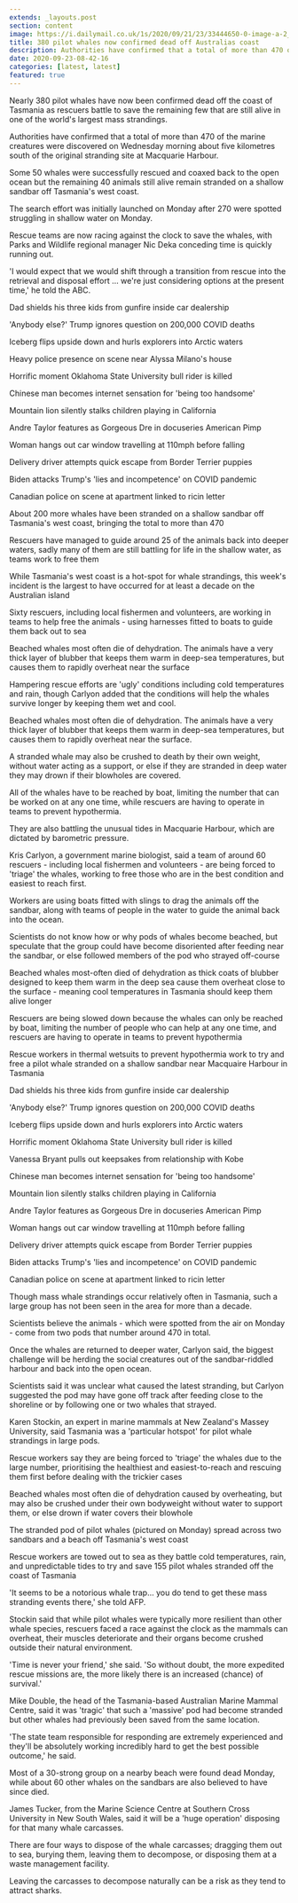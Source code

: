 ```yaml
---
extends: _layouts.post
section: content
image: https://i.dailymail.co.uk/1s/2020/09/21/23/33444650-0-image-a-2_1600726610837.jpg 
title: 380 pilot whales now confirmed dead off Australias coast 
description: Authorities have confirmed that a total of more than 470 of the marine creatures were discovered off Tasmanias west coast. Only 50 whales have been successfully coxed back into the open ocean. 
date: 2020-09-23-08-42-16 
categories: [latest, latest] 
featured: true 
--- 
```

Nearly 380 pilot whales have now been confirmed dead off the coast of Tasmania as rescuers battle to save the remaining few that are still alive in one of the world's largest mass strandings.

Authorities have confirmed that a total of more than 470 of the marine creatures were discovered on Wednesday morning about five kilometres south of the original stranding site at Macquarie Harbour.

Some 50 whales were successfully rescued and coaxed back to the open ocean but the remaining 40 animals still alive remain stranded on a shallow sandbar off Tasmania's west coast.

The search effort was initially launched on Monday after 270 were spotted struggling in shallow water on Monday. 

Rescue teams are now racing against the clock to save the whales, with Parks and Wildlife regional manager Nic Deka conceding time is quickly running out. 

'I would expect that we would shift through a transition from rescue into the retrieval and disposal effort … we're just considering options at the present time,' he told the ABC.    

Dad shields his three kids from gunfire inside car dealership

'Anybody else?' Trump ignores question on 200,000 COVID deaths

Iceberg flips upside down and hurls explorers into Arctic waters

Heavy police presence on scene near Alyssa Milano's house

Horrific moment Oklahoma State University bull rider is killed

Chinese man becomes internet sensation for 'being too handsome'

Mountain lion silently stalks children playing in California

Andre Taylor features as Gorgeous Dre in docuseries American Pimp

Woman hangs out car window travelling at 110mph before falling

Delivery driver attempts quick escape from Border Terrier puppies

Biden attacks Trump's 'lies and incompetence' on COVID pandemic

Canadian police on scene at apartment linked to ricin letter

About 200 more whales have been stranded on a shallow sandbar off Tasmania's west coast, bringing the total to more than 470 

Rescuers have managed to guide around 25 of the animals back into deeper waters, sadly many of them are still battling for life in the shallow water, as teams work to free them

While Tasmania's west coast is a hot-spot for whale strandings, this week's incident is the largest to have occurred for at least a decade on the Australian island

Sixty rescuers, including local fishermen and volunteers, are working in teams to help free the animals - using harnesses fitted to boats to guide them back out to sea

Beached whales most often die of dehydration. The animals have a very thick layer of blubber that keeps them warm in deep-sea temperatures, but causes them to rapidly overheat near the surface 

Hampering rescue efforts are 'ugly' conditions including cold temperatures and rain, though Carlyon added that the conditions will help the whales survive longer by keeping them wet and cool. 

Beached whales most often die of dehydration. The animals have a very thick layer of blubber that keeps them warm in deep-sea temperatures, but causes them to rapidly overheat near the surface.

A stranded whale may also be crushed to death by their own weight, without water acting as a support, or else if they are stranded in deep water they may drown if their blowholes are covered.

All of the whales have to be reached by boat, limiting the number that can be worked on at any one time, while rescuers are having to operate in teams to prevent hypothermia.

They are also battling the unusual tides in Macquarie Harbour, which are dictated by barometric pressure. 

Kris Carlyon, a government marine biologist, said a team of around 60 rescuers - including local fishermen and volunteers - are being forced to 'triage' the whales, working to free those who are in the best condition and easiest to reach first.

Workers are using boats fitted with slings to drag the animals off the sandbar, along with teams of people in the water to guide the animal back into the ocean. 

Scientists do not know how or why pods of whales become beached, but speculate that the group could have become disoriented after feeding near the sandbar, or else followed members of the pod who strayed off-course 

Beached whales most-often died of dehydration as thick coats of blubber designed to keep them warm in the deep sea cause them overheat close to the surface - meaning cool temperatures in Tasmania should keep them alive longer

Rescuers are being slowed down because the whales can only be reached by boat, limiting the number of people who can help at any one time, and rescuers are having to operate in teams to prevent hypothermia

Rescue workers in thermal wetsuits to prevent hypothermia work to try and free a pilot whale stranded on a shallow sandbar near Macquaire Harbour in Tasmania

Dad shields his three kids from gunfire inside car dealership

'Anybody else?' Trump ignores question on 200,000 COVID deaths

Iceberg flips upside down and hurls explorers into Arctic waters

Horrific moment Oklahoma State University bull rider is killed

Vanessa Bryant pulls out keepsakes from relationship with Kobe

Chinese man becomes internet sensation for 'being too handsome'

Mountain lion silently stalks children playing in California

Andre Taylor features as Gorgeous Dre in docuseries American Pimp

Woman hangs out car window travelling at 110mph before falling

Delivery driver attempts quick escape from Border Terrier puppies

Biden attacks Trump's 'lies and incompetence' on COVID pandemic

Canadian police on scene at apartment linked to ricin letter

Though mass whale strandings occur relatively often in Tasmania, such a large group has not been seen in the area for more than a decade. 

Scientists believe the animals - which were spotted from the air on Monday - come from two pods that number around 470 in total.

Once the whales are returned to deeper water, Carlyon said, the biggest challenge will be herding the social creatures out of the sandbar-riddled harbour and back into the open ocean.

Scientists said it was unclear what caused the latest stranding, but Carlyon suggested the pod may have gone off track after feeding close to the shoreline or by following one or two whales that strayed.

Karen Stockin, an expert in marine mammals at New Zealand's Massey University, said Tasmania was a 'particular hotspot' for pilot whale strandings in large pods. 

Rescue workers say they are being forced to 'triage' the whales due to the large number, prioritising the healthiest and easiest-to-reach and rescuing them first before dealing with the trickier cases

Beached whales most often die of dehydration caused by overheating, but may also be crushed under their own bodyweight without water to support them, or else drown if water covers their blowhole



The stranded pod of pilot whales (pictured on Monday) spread across two sandbars and a beach off Tasmania's west coast

Rescue workers are towed out to sea as they battle cold temperatures, rain, and unpredictable tides to try and save 155 pilot whales stranded off the coast of Tasmania

'It seems to be a notorious whale trap... you do tend to get these mass stranding events there,' she told AFP.

Stockin said that while pilot whales were typically more resilient than other whale species, rescuers faced a race against the clock as the mammals can overheat, their muscles deteriorate and their organs become crushed outside their natural environment.

'Time is never your friend,' she said. 'So without doubt, the more expedited rescue missions are, the more likely there is an increased (chance) of survival.'

Mike Double, the head of the Tasmania-based Australian Marine Mammal Centre, said it was 'tragic' that such a 'massive' pod had become stranded but other whales had previously been saved from the same location.

'The state team responsible for responding are extremely experienced and they'll be absolutely working incredibly hard to get the best possible outcome,' he said. 

Most of a 30-strong group on a nearby beach were found dead Monday, while about 60 other whales on the sandbars are also believed to have since died.

James Tucker, from the Marine Science Centre at Southern Cross University in New South Wales, said it will be a 'huge operation' disposing for that many whale carcasses.

There are four ways to dispose of the whale carcasses; dragging them out to sea, burying them, leaving them to decompose, or disposing them at a waste management facility. 

Leaving the carcasses to decompose naturally can be a risk as they tend to attract sharks.

